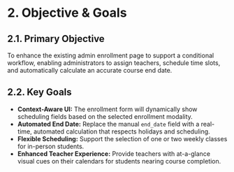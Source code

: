 # 2. Objective & Goals

## 2.1. Primary Objective
To enhance the existing admin enrollment page to support a conditional workflow, enabling administrators to assign teachers, schedule time slots, and automatically calculate an accurate course end date.

## 2.2. Key Goals
- **Context-Aware UI:** The enrollment form will dynamically show scheduling fields based on the selected enrollment modality.
- **Automated End Date:** Replace the manual `end_date` field with a real-time, automated calculation that respects holidays and scheduling.
- **Flexible Scheduling:** Support the selection of one or two weekly classes for in-person students.
- **Enhanced Teacher Experience:** Provide teachers with at-a-glance visual cues on their calendars for students nearing course completion.
